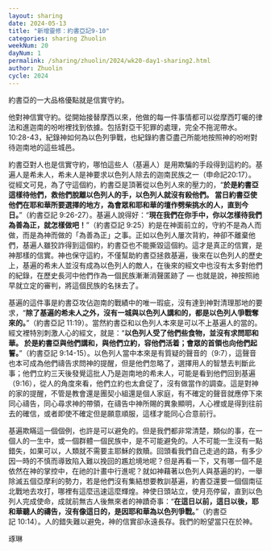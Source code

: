 ```yaml
---
layout: sharing
date: 2024-05-13
title: "新增靈修：約書亞記9-10"
categories: sharing Zhuolin
weekNum: 20
dayNum: 1
permalink: /sharing/zhuolin/2024/wk20-day1-sharing2.html
author: Zhuolin
cycle: 2024
---  
```


約書亞的一大品格優點就是信實守約。

他對神信實守約。從開始接替摩西以來，他做的每一件事情都可以從摩西叮囑的律法和進迦南的吩咐裡找到依據。包括對亞干犯罪的處理，完全不拖泥帶水。10:28-43，紀錄神如何為以色列爭戰，也紀錄約書亞盡己所能地按照神的吩咐對待迦南地的這些城邑。

約書亞對人也是信實守約，哪怕這些人（基遍人）是用欺騙的手段得到這約的。基遍人是希未人，希未人是神要求以色列人除去的迦南民族之一（申命記20:17）。從經文可見，為了守這個約，約書亞是頂著從以色列人來的壓力的，“**於是約書亞這樣待他們，救他們脫離以色列人的手，以色列人就沒有殺他們。 當日約書亞使他們在耶和華所要選擇的地方，為會眾和耶和華的壇作劈柴挑水的人，直到今日。**”（約書亞記‬ ‭9:26-27‬）。基遍人說得好：“**現在我們在你手中，你以怎樣待我們為善為正，就怎樣做吧！**”（‭‭約書亞記‬ ‭9:25）約是在神面前立的，守約不是為人而做，而是為神而做的「為善為正」之事。正如以色列人屢次背約，神卻不離棄他們，基遍人雖狡詐得到這個約，約書亞也不能‬撕毀這個約。這才是真正的信實，是神那樣的信實。神也保守這約，不僅幫助約書亞拯救基遍，後來在以色列人的歷史上，基遍的希未人並沒有成為以色列人的敵人，在後來的經文中也沒有太多對他們的紀錄，在歷史長河中他們作為一個民族漸漸消聲匿跡了 — 也就是說，神按照祂早就立定的審判，將這個民族的名抹去了。

基遍的這件事是約書亞攻佔迦南的戰績中的唯一瑕疵，沒有達到神對清理那地的要求，“**除了基遍的希未人之外，沒有一城與以色列人講和的，都是以色列人爭戰奪來的。**”（約書亞記‬ ‭11:19）。當然約書亞和以色列人本來是可以不上基遍人的當的。經文裡特別刺激人心的經文，就是：“**以色列人受了他們些食物，並沒有求問耶和華。 於是約書亞與他們講和，與他們立約，容他們活着；會眾的首領也向他們起誓。**”‭（約書亞記‬ ‭9:14-15‬）。以色列人當中本來是有質疑的聲音的（9:7），這聲音也本可成為他們禱告求問神的提醒，但是他們忽略了，選擇用人的智慧去判斷此事；他們立約三天後發覺這批人乃是迦南地的希未人，可能是看到他們回到基遍（9:16），從人的角度來看，他們立約也太倉促了，沒有做當作的調查。這是對神的家的提醒，不管是教會還是團契小組還是個人家庭，有不確定的聲音就應停下來同心禱告，同心尋求神的帶領，在禱告中神所賜的異象顯明，人心裡或是得到往前去的確信，或者即使不確定但是願意順服，這樣才能同心合意前行。

基遍欺瞞這一個個例，也許是可以避免的。但是我們都非常清楚，類似的事，在一個人的一生中，或一個群體一個民族中，是不可能避免的。人不可能一生沒有一點錯失，如果可以，人類就不需要主耶穌的救贖。回頭看我們自己走過的路，有多少因一時的不慎而導致陷入難以挽回的尷尬境地呢？但是再看一下，又有哪一個不是依然在神的掌控中，在祂的計畫中行進呢？就如神藉著以色列人與基遍的約，一舉除滅五個亞摩利的勢力，若是他們沒有集結想要教訓基遍，約書亞還要一個個南征北戰地去攻打，哪裡有這麼迅速這麼輝煌。神使日頭站立，使月亮停留，直到以色列人完成使命，成就前無古人後無來者的神蹟奇事：“**在這日以前，這日以後，耶和華聽人的禱告，沒有像這日的，是因耶和華為以色列爭戰。**”（約書亞記‬ ‭10:14‬）。人的錯失難以避免，神的信實卻永遠長存。我們的盼望當只在於神。

琢琳
